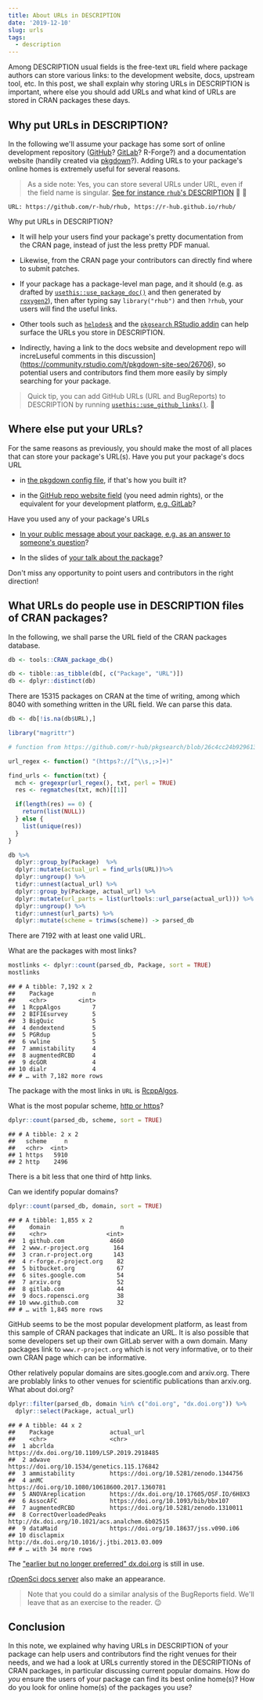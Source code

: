 ```yaml
---
title: About URLs in DESCRIPTION
date: '2019-12-10'
slug: urls
tags:
  - description
---
```




Among DESCRIPTION usual fields is the free-text `URL` field where package authors can store various links: to the development website, docs, upstream tool, etc. In this post, we shall explain why storing URLs in DESCRIPTION is important, where else you should add URLs and what kind of URLs are stored in CRAN packages these days.

## Why put URLs in DESCRIPTION?

In the following we'll assume your package has some sort of online development repository ([GitHub](https://happygitwithr.com/big-picture.html)? [GitLab](https://gitlab.com/HeidiSeibold/setup-git-rstudio-gitlab#setup-git-rstudio-gitlab)? R-Forge?) and a documentation website (handily created via [pkgdown](https://pkgdown.r-lib.org/)?). Adding URLs to your package's online homes is extremely useful for several reasons.

> As a side note: Yes, you can store several URLs under URL, even if the field name is singular. [See for instance  `rhub`'s DESCRIPTION](https://github.com/r-hub/rhub/blob/c51e0704ae7011536757f151144415323f4d77b9/DESCRIPTION#L15) :link: :link:

```
URL: https://github.com/r-hub/rhub, https://r-hub.github.io/rhub/
```

Why put URLs in DESCRIPTION?

* It will help your users find your package's pretty documentation from the CRAN page, instead of just the less pretty PDF manual.

* Likewise, from the CRAN page your contributors can directly find where to submit patches. 

* If your package has a package-level man page, and it should (e.g. as drafted by [`usethis::use_package_doc()`](https://usethis.r-lib.org/reference/use_package_doc.html) and then generated by [`roxygen2`](https://roxygen2.r-lib.org/articles/rd.html#packages)), then after typing say `library("rhub")` and then `?rhub`, your users will find the useful links.

* Other tools such as [`helpdesk`](https://github.com/yonicd/helpdesk) and the [`pkgsearch` RStudio addin](https://r-hub.github.io/pkgsearch/reference/index.html#section-rstudio-addin) can help surface the URLs you store in DESCRIPTION.

* Indirectly, having a link to the docs website and development repo will increLuseful comments in this discussion](https://community.rstudio.com/t/pkgdown-site-seo/26706), so potential users and contributors find them more easily by simply searching for your package.

> Quick tip, you can add GitHub URLs (URL and BugReports) to DESCRIPTION by running [`usethis::use_github_links()`](https://usethis.r-lib.org/reference/use_github_links.html). :rocket:

## Where else put your URLs?

For the same reasons as previously, you should make the most of all places that can store your package's URL(s). Have you put your package's docs URL

* in [the pkgdown config file](https://pkgdown.r-lib.org/reference/build_site.html#yaml-config), if that's how you built it?

* in the [GitHub repo website field](https://stackoverflow.com/questions/7757751/how-do-you-change-a-repository-description-on-github) (you need admin rights), or the equivalent for your development platform, [e.g. GitLab](https://docs.gitlab.com/ee/user/project/settings/)?

Have you used any of your package's URLs

* [In your public message about your package, e.g. as an answer to someone's question](https://community.rstudio.com/t/pkgdown-site-seo/26706/6)?

* In the slides of [your talk about the package](https://www.tidyverse.org/blog/2018/07/carpe-talk/)?

Don't miss any opportunity to point users and contributors in the right direction!

## What URLs do people use in DESCRIPTION files of CRAN packages?

In the following, we shall parse the URL field of the CRAN packages database.


```r
db <- tools::CRAN_package_db()

db <- tibble::as_tibble(db[, c("Package", "URL")])
db <- dplyr::distinct(db)
```

There are 15315 packages on CRAN at the time of writing, among which 8040 with something written in the URL field. We can parse this data.


```r
db <- db[!is.na(db$URL),]

library("magrittr")

# function from https://github.com/r-hub/pkgsearch/blob/26c4cc24b9296135b6238adc7631bc5250509486/R/addin.R#L490-L496

url_regex <- function() "(https?://[^\\s,;>]+)"

find_urls <- function(txt) {
  mch <- gregexpr(url_regex(), txt, perl = TRUE)
  res <- regmatches(txt, mch)[[1]]

  if(length(res) == 0) {
    return(list(NULL))
  } else {
    list(unique(res))
  }
}

db %>%
  dplyr::group_by(Package)  %>%
  dplyr::mutate(actual_url = find_urls(URL))%>%
  dplyr::ungroup() %>%
  tidyr::unnest(actual_url) %>%
  dplyr::group_by(Package, actual_url) %>%
  dplyr::mutate(url_parts = list(urltools::url_parse(actual_url))) %>%
  dplyr::ungroup() %>%
  tidyr::unnest(url_parts) %>%
  dplyr::mutate(scheme = trimws(scheme)) -> parsed_db
```

There are 7192 with at least one valid URL.

What are the packages with most links?


```r
mostlinks <- dplyr::count(parsed_db, Package, sort = TRUE)
mostlinks
```

```
## # A tibble: 7,192 x 2
##    Package           n
##    <chr>         <int>
##  1 RcppAlgos         7
##  2 BIFIEsurvey       5
##  3 BigQuic           5
##  4 dendextend        5
##  5 PGRdup            5
##  6 vwline            5
##  7 ammistability     4
##  8 augmentedRCBD     4
##  9 dcGOR             4
## 10 dialr             4
## # … with 7,182 more rows
```

The package with the most links in `URL` is [RcppAlgos]( https://CRAN.R-project.org/package=RcppAlgos).

What is the most popular scheme, [http or https](https://howhttps.works/)? 


```r
dplyr::count(parsed_db, scheme, sort = TRUE)
```

```
## # A tibble: 2 x 2
##   scheme     n
##   <chr>  <int>
## 1 https   5910
## 2 http    2496
```

There is a bit less that one third of http links.

Can we identify popular domains?


```r
dplyr::count(parsed_db, domain, sort = TRUE)
```

```
## # A tibble: 1,855 x 2
##    domain                    n
##    <chr>                 <int>
##  1 github.com             4660
##  2 www.r-project.org       164
##  3 cran.r-project.org      143
##  4 r-forge.r-project.org    82
##  5 bitbucket.org            67
##  6 sites.google.com         54
##  7 arxiv.org                52
##  8 gitlab.com               44
##  9 docs.ropensci.org        38
## 10 www.github.com           32
## # … with 1,845 more rows
```

GitHub seems to be the most popular development platform, as least from this sample of CRAN packages that indicate an URL. It is also possible that some developers set up their own GitLab server with a own domain. 
Many packages link to `www.r-project.org` which is not very informative, or to their own CRAN page which can be informative. 

Other relatively popular domains are sites.google.com and arxiv.org. There are problably links to other venues for scientific publications than arxiv.org. What about doi.org? 


```r
dplyr::filter(parsed_db, domain %in% c("doi.org", "dx.doi.org")) %>%
  dplyr::select(Package, actual_url)
```

```
## # A tibble: 44 x 2
##    Package                actual_url                                    
##    <chr>                  <chr>                                         
##  1 abcrlda                https://dx.doi.org/10.1109/LSP.2019.2918485   
##  2 adwave                 https://doi.org/10.1534/genetics.115.176842   
##  3 ammistability          https://doi.org/10.5281/zenodo.1344756        
##  4 anMC                   https://doi.org/10.1080/10618600.2017.1360781 
##  5 ANOVAreplication       https://dx.doi.org/10.17605/OSF.IO/6H8X3      
##  6 AssocAFC               https://doi.org/10.1093/bib/bbx107            
##  7 augmentedRCBD          https://doi.org/10.5281/zenodo.1310011        
##  8 CorrectOverloadedPeaks http://dx.doi.org/10.1021/acs.analchem.6b02515
##  9 dataMaid               https://doi.org/10.18637/jss.v090.i06         
## 10 disclapmix             http://dx.doi.org/10.1016/j.jtbi.2013.03.009  
## # … with 34 more rows
```

The ["earlier but no longer preferred" dx.doi.org](https://www.doi.org/factsheets/DOIProxy.html) is still in use.

[rOpenSci docs server](https://ropensci.org/technotes/2019/06/07/ropensci-docs/) also make an appearance.

> Note that you could do a similar analysis of the BugReports field. We'll leave that as an exercise to the reader. :wink:

## Conclusion

In this note, we explained why having URLs in DESCRIPTION of your package can help users and contributors find the right venues for their needs, and we had a look at URLs currently stored in the DESCRIPTIONs of CRAN packages, in particular discussing current popular domains. How do _you_ ensure the users of your package can find its best online home(s)? How do you look for online home(s) of the packages you use?

